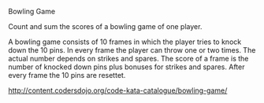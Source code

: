 Bowling Game

Count and sum the scores of a bowling game of one player.

A bowling game consists of 10 frames in which the player tries to knock down the 10 pins. 
In every frame the player can throw one or two times. 
The actual number depends on strikes and spares. 
The score of a frame is the number of knocked down pins plus bonuses for strikes and spares. 
After every frame the 10 pins are resettet.

http://content.codersdojo.org/code-kata-catalogue/bowling-game/


